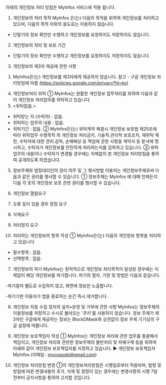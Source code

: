 아래의 개인정보 처리 방침은 MyInfos 서비스에 적용 됩니다.

1. 개인정보의 처리 목적 
MyInfos 은(는) 다음의 목적을 위하여 개인정보를 처리하고 있으며, 다음의 목적 이외의 용도로는 이용하지 않습니다.
- 단말기의 정보 확인만 수행하고 개인정보를 요청하지도 저장하지도 않습니다. 

2. 개인정보의 처리 및 보유 기간
- 단말기의 정보 확인만 수행하고 개인정보를 요청하지도 저장하지도 않습니다. 

 
3. 개인정보의 제3자 제공에 관한 사항
1) MyInfos은(는) 개인정보를 제3자에게 제공하지 않습니다.
참고 - 구글 개인정보 처리방침에 따름 (https://policies.google.com/privacy?hl=ko)

4. 개인정보처리 위탁
① MyInfos는 원활한 개인정보 업무처리를 위하여 다음과 같이 개인정보 처리업무를 위탁하고 있습니다.
1. <위탁없음.>
- 위탁받는 자 (수탁자) : 없음.
- 위탁하는 업무의 내용 : 없음.
- 위탁기간 : 없음.
② MyInfos은(는) 위탁계약 체결시 개인정보 보호법 제25조에 따라 위탁업무 수행목적 외 개인정보 처리금지, 기술적․관리적 보호조치, 재위탁 제한, 수탁자에 대한 관리․감독, 손해배상 등 책임에 관한 사항을 계약서 등 문서에 명시하고, 수탁자가 개인정보를 안전하게 처리하는지를 감독하고 있습니다.
③ 위탁업무의 내용이나 수탁자가 변경될 경우에는 지체없이 본 개인정보 처리방침을 통하여 공개하도록 하겠습니다.

5. 정보주체와 법정대리인의 권리·의무 및 그 행사방법 이용자는 개인정보주체로써 다음과 같은 권리를 행사할 수 있습니다.
① 정보주체는 MyInfos 에 대해 언제든지 다음 각 호의 개인정보 보호 관련 권리를 행사할 수 있습니다.
1. 개인정보 열람요구
2. 오류 등이 있을 경우 정정 요구
3. 삭제요구
4. 처리정지 요구

6. 처리하는 개인정보의 항목 작성 
① MyInfos은(는) 다음의 개인정보 항목을 처리하고 있습니다.
- 필수항목 : 없음.
- 선택항목 : 없음.

7. 개인정보의 파기
MyInfos는 원칙적으로 개인정보 처리목적이 달성된 경우에는 지체없이 해당 개인정보를 파기합니다. 파기의 절차, 기한 및 방법은 다음과 같습니다.

-파기절차
별도로 수집하지 않고, 화면에 정보만 노출합니다. 

-파기기한
이용자가 앱을 종료하는 순간 즉시 제거합니다. 

8. 개인정보 자동 수집 장치의 설치•운영 및 거부에 관한 사항
MyInfos는 정보주체의 이용정보를 저장하고 수시로 불러오는 '쿠키'를 사용하지 않습니다.
정보 주체가 제3자인 구글에게 제공하는 정보는 BlockDMask와 상관없이 정보 주체 기기상의 구글 설정에 따릅니다.

9. 개인정보 보호책임자 작성
① MyInfos는 개인정보 처리에 관한 업무를 총괄해서 책임지고, 개인정보 처리와 관련한 정보주체의 불만처리 및 피해구제 등을 위하여 아래와 같이 개인정보 보호책임자를 지정하고 있습니다.
▶ 개인정보 보호책임자 
MyInfos (이메일 : mycosooki@gmail.com)

10. 개인정보 처리방침 변경
①이 개인정보처리방침은 시행일로부터 적용되며, 법령 및 방침에 따른 변경내용의 추가, 삭제 및 정정이 있는 경우에는 변경사항의 시행 7일 전부터 공지사항을 통하여 고지할 것입니다.
